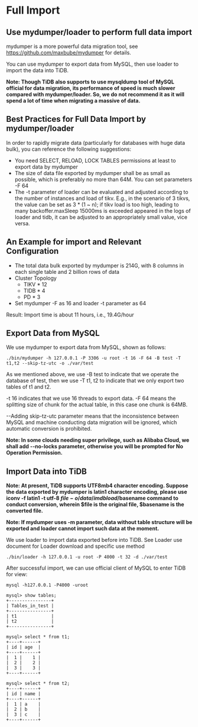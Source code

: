# Full Import
## Use mydumper/loader to perform full data import
mydumper is a more powerful data migration tool, see https://github.com/maxbube/mydumper for details.

You can use mydumper to export data from MySQL, then use loader to import the data into TiDB.

**Note: Though TiDB also supports to use mysqldump tool of MySQL official for data migration, its performance of speed is much slower compared with mydumper/loader. So, we do not recommend it as it will spend a lot of time when migrating a massive of data.**

## Best Practices for Full Data Import by mydumper/loader
In order to rapidly migrate data (particularly for databases with huge data bulk), you can reference the following suggestions:

- You need SELECT, RELOAD, LOCK TABLES permissions at least to export data by mydumper
- The size of data file exported by mydumper shall be as small as possible, which is preferably no more than 64M. You can set parameters -F 64
- The -t parameter of loader can be evaluated and adjusted according to the number of instances and load of tikv. E.g., in the scenario of 3 tikvs, the value can be set as 3 * (1 ~ n); if tikv load is too high, leading to many backoffer.maxSleep 15000ms is exceeded appeared in the logs of loader and tidb, it can be adjusted to an appropriately small value, vice versa.

## An Example for import and Relevant Configuration
- The total data bulk exported by mydumper is 214G, with 8 columns in each single table and 2 billion rows of data
- Cluster Topology
  - TIKV * 12
  - TIDB * 4
  - PD * 3
- Set mydumper -F as 16 and loader -t parameter as 64

Result: Import time is about 11 hours, i.e., 19.4G/hour

## Export Data from MySQL
We use mydumper to export data from MySQL, shown as follows:

```Shell
./bin/mydumper -h 127.0.0.1 -P 3306 -u root -t 16 -F 64 -B test -T t1,t2 --skip-tz-utc -o ./var/test
```
As we mentioned above, we use -B test to indicate that we operate the database of test, then we use -T t1, t2 to indicate that we only export two tables of t1 and t2.

-t 16 indicates that we use 16 threads to export data. -F 64 means the splitting size of chunk for the actual table, in this case one chunk is 64MB.

--Adding skip-tz-utc parameter means that the inconsistence between MySQL and machine conducting data migration will be ignored, which automatic conversion is prohibited.

**Note: In some clouds needing super privilege, such as Alibaba Cloud, we shall add --no-locks parameter, otherwise you will be prompted for No Operation Permission.**

## Import Data into TiDB
**Note: At present, TiDB supports UTF8mb4 character encoding. Suppose the data exported by mydumper is latin1 character encoding, please use iconv -f latin1 -t utf-8 $file -o /data/imdbload/$basename command to conduct conversion, wherein $file is the original file, $basename is the converted file.**

**Note: If mydumper uses -m parameter, data without table structure will be exported and loader cannot import such data at the moment.**

We use loader to import data exported before into TiDB. See Loader use document for Loader download and specific use method

```Shell
./bin/loader -h 127.0.0.1 -u root -P 4000 -t 32 -d ./var/test
```

After successful import, we can use official client of MySQL to enter TiDB for view:

```Shell
mysql -h127.0.0.1 -P4000 -uroot

mysql> show tables;
+----------------+
| Tables_in_test |
+----------------+
| t1             |
| t2             |
+----------------+

mysql> select * from t1;
+----+------+
| id | age  |
+----+------+
|  1 |    1 |
|  2 |    2 |
|  3 |    3 |
+----+------+

mysql> select * from t2;
+----+------+
| id | name |
+----+------+
|  1 | a    |
|  2 | b    |
|  3 | c    |
+----+------+
```

